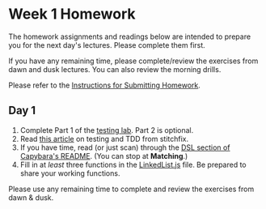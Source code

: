 # Week 1 Homework

The homework assignments and readings below are intended to prepare you for the next day's lectures. Please complete them first.

If you have any remaining time, please complete/review the exercises from dawn and dusk lectures. You can also review the morning drills.

Please refer to the [Instructions for Submitting Homework](/how-tos/homework-submission.md).


## Day 1

1. Complete Part 1 of the <a href="https://github.com/sf-wdi-25/testing_inventory">testing lab</a>.  Part 2 is optional.
2. Read <a href="http://multithreaded.stitchfix.com/blog/2015/10/06/testing-is-required/">this article</a> on testing and TDD from stitchfix.
3. If you have time, read (or just scan) through the <a href="https://github.com/jnicklas/capybara#the-dsl">DSL section of Capybara's README</a>.  (You can stop at **Matching**.)
4. Fill in at *least* three functions in the <a href="https://github.com/sf-wdi-25/notes/blob/master/week-09-project2/drills/linkedList.js">LinkedList.js</a> file.  Be prepared to share your working functions.  
  

Please use any remaining time to complete and review the exercises from dawn & dusk.

<!--
## Day 2

1. Read a [brief introduction to helpers](http://mixandgo.com/blog/the-beginner-s-guide-to-rails-helpers)
2. [Parting review on testing in rails](https://robots.thoughtbot.com/how-we-test-rails-applications)

Please use any remaining time to complete and review the exercises from dawn & dusk.

## Day 3

1. Reading
2. Bonus/Stretch

Please use any remaining time to complete and review the exercises from dawn & dusk.

## Day 4

1. Reading
2. Friday Review Prep

Please use any remaining time to complete and review the exercises from dawn & dusk.

## Day 5 - Weekend Homework

1. Reading
2. Weekend Lab

Please use any remaining time to review exercises/drills from the week! And don't forget to sleep!
-->
